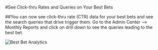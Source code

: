 #See Click-thru Rates and Queries on Your Best Bets

##You can now see click-thru rate (CTR) data for your best bets and see the search queries that drive trigger them. Go to the Admin Center --> Monthly Reports and click on drill down to see the queries leading to the best bet.

![Best Bet Analytics](http://f22818b4dfc10241d8a3-f1564c64756a8cfee25b6b19953b1d23.r31.cf2.rackcdn.com/best-bet-analytics.png "Best Bet Analytics")